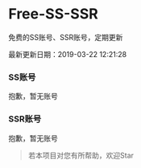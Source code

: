# Free-SS-SSR

免费的SS账号、SSR账号，定期更新

最新更新日期：2019-03-22 12:21:28 

### SS账号

抱歉，暂无账号

### SSR账号

抱歉，暂无账号



> 若本项目对您有所帮助，欢迎Star